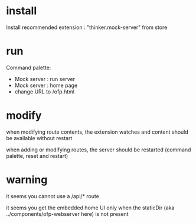 # install

Install recommended extension : "thinker.mock-server" from store

# run

Command palette:
- Mock server : run server
- Mock server : home page
- change URL to /ofp.html


# modify

when modifying route contents, the extension watches and content should be available without restart

when adding or modifying routes, the server should be restarted (command palette, reset and restart)

# warning

it seems you cannot use a /api/* route

it seems you get the embedded home UI only when the staticDir (aka ../components/ofp-webserver here) is not present